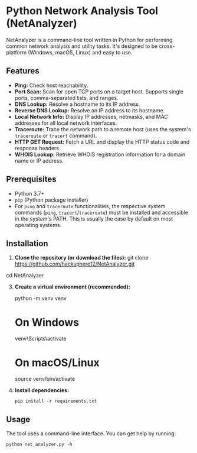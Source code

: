 # Python Network Analysis Tool (NetAnalyzer)

NetAnalyzer is a command-line tool written in Python for performing common network analysis and utility tasks. It's designed to be cross-platform (Windows, macOS, Linux) and easy to use.

## Features

*   **Ping:** Check host reachability.
*   **Port Scan:** Scan for open TCP ports on a target host. Supports single ports, comma-separated lists, and ranges.
*   **DNS Lookup:** Resolve a hostname to its IP address.
*   **Reverse DNS Lookup:** Resolve an IP address to its hostname.
*   **Local Network Info:** Display IP addresses, netmasks, and MAC addresses for all local network interfaces.
*   **Traceroute:** Trace the network path to a remote host (uses the system's `traceroute` or `tracert` command).
*   **HTTP GET Request:** Fetch a URL and display the HTTP status code and response headers.
*   **WHOIS Lookup:** Retrieve WHOIS registration information for a domain name or IP address.

## Prerequisites

*   Python 3.7+
*   `pip` (Python package installer)
*   For `ping` and `traceroute` functionalities, the respective system commands (`ping`, `tracert`/`traceroute`) must be installed and accessible in the system's PATH. This is usually the case by default on most operating systems.

## Installation

1.  **Clone the repository (or download the files):**
    git clone <https://github.com/hacksphere12/NetAnalyzer.git>

cd NetAnalyzer

3.  **Create a virtual environment (recommended):**

    python -m venv venv
    # On Windows
    venv\Scripts\activate
    # On macOS/Linux
    source venv/bin/activate

4.  **Install dependencies:**

        pip install -r requirements.txt


## Usage

The tool uses a command-line interface. You can get help by running:

    python net_analyzer.py -h
